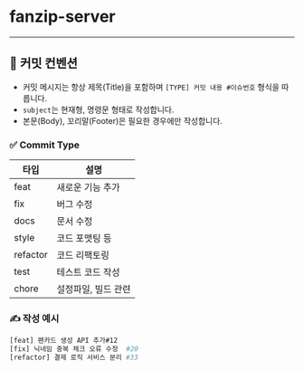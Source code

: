 # fanzip-server

---

## 📝 커밋 컨벤션

- 커밋 메시지는 항상 제목(Title)을 포함하며 `[TYPE] 커밋 내용 #이슈번호` 형식을 따릅니다.
- `subject`는 현재형, 명령문 형태로 작성합니다.
- 본문(Body), 꼬리말(Footer)은 필요한 경우에만 작성합니다.

### ✅ Commit Type


| 타입 | 설명 |
|------|------|
| feat | 새로운 기능 추가 |
| fix | 버그 수정 |
| docs | 문서 수정 | 
| style | 코드 포맷팅 등 | 
| refactor | 코드 리팩토링 | 
| test | 테스트 코드 작성 | 
| chore | 설정파일, 빌드 관련 | 

### ✍ 작성 예시

```bash
[feat] 팬카드 생성 API 추가#12
[fix] 닉네임 중복 체크 오류 수정  #20
[refactor] 결제 로직 서비스 분리 #33
```
